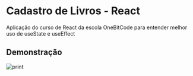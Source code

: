 # Cadastro de Livros - React

Aplicação do curso de React da escola OneBitCode para entender melhor uso de useState e useEffect



## Demonstração
![print](https://github.com/ivanlima096/react-comments/assets/112594906/972b7d01-47cb-45f5-8f36-838a5cb96f96)

